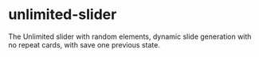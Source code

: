 # unlimited-slider
The Unlimited slider with random elements, dynamic slide generation with no repeat cards, with save one previous state.
